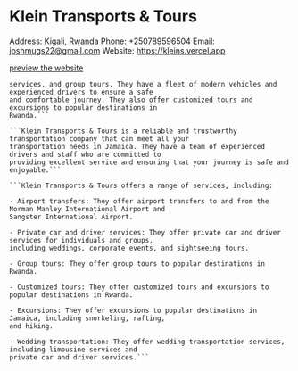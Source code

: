 # Klein Transports & Tours

Address: Kigali, Rwanda
Phone: +250789596504
Email: [joshmugs22@gmail.com](mailto:joshmugs22@gmail.com)
Website: https://kleins.vercel.app

[preview the website](./public/preview.png)

```Klein Transports & Tours offers a range of services, including airport transfers, private car and driver
services, and group tours. They have a fleet of modern vehicles and experienced drivers to ensure a safe
and comfortable journey. They also offer customized tours and excursions to popular destinations in
Rwanda.```

```Klein Transports & Tours is a reliable and trustworthy transportation company that can meet all your
transportation needs in Jamaica. They have a team of experienced drivers and staff who are committed to
providing excellent service and ensuring that your journey is safe and enjoyable.```

```Klein Transports & Tours offers a range of services, including:

- Airport transfers: They offer airport transfers to and from the Norman Manley International Airport and
Sangster International Airport.

- Private car and driver services: They offer private car and driver services for individuals and groups,
including weddings, corporate events, and sightseeing tours.

- Group tours: They offer group tours to popular destinations in Rwanda.

- Customized tours: They offer customized tours and excursions to popular destinations in Rwanda.

- Excursions: They offer excursions to popular destinations in Jamaica, including snorkeling, rafting,
and hiking.

- Wedding transportation: They offer wedding transportation services, including limousine services and
private car and driver services.```
